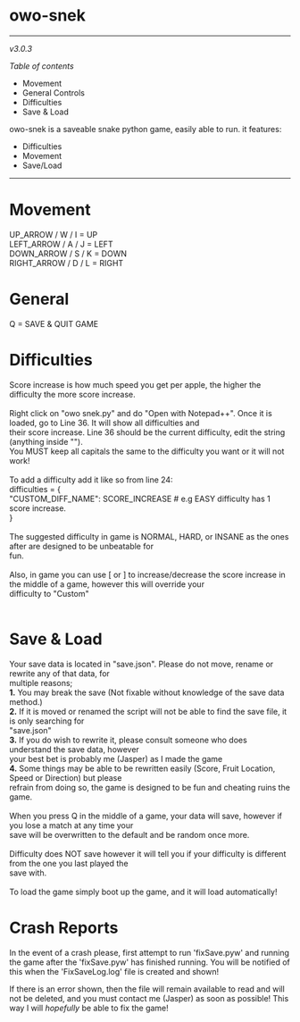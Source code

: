 # owo-snek
***
*v3.0.3*

*Table of contents*
* Movement
* General Controls
* Difficulties
* Save & Load

owo-snek is a saveable snake python game, easily able to run. it features:
* Difficulties
* Movement
* Save/Load
***

#     Movement
UP_ARROW / W / I = UP<br>
LEFT_ARROW / A / J = LEFT<br>
DOWN_ARROW / S / K = DOWN<br>
RIGHT_ARROW / D / L = RIGHT<br>

#      General
Q = SAVE & QUIT GAME

#    Difficulties
Score increase is how much speed you get per apple, the higher the difficulty the more score increase.<br>
<br>
Right click on "owo snek.py" and do "Open with Notepad++". Once it is loaded, go to Line 36. It will show all difficulties and<br>
their score increase. Line 36 should be the current difficulty, edit the string (anything inside "").<br>
You MUST keep all capitals the same to the difficulty you want or it will not work!<br>
<br>
To add a difficulty add it like so from line 24:<br>
difficulties = {<br>
	"CUSTOM_DIFF_NAME": SCORE_INCREASE # e.g EASY difficulty has 1 score increase.<br>
}<br>
<br>
The suggested difficulty in game is NORMAL, HARD, or INSANE as the ones after are designed to be unbeatable for<br>
fun.<br>
<br>
Also, in game you can use [ or ] to increase/decrease the score increase in the middle of a game, however this will override your<br>
difficulty to "Custom"<br>
<br>
#     Save & Load
Your save data is located in "save.json". Please do not move, rename or rewrite any of that data, for<br>
multiple reasons;<br>
**1.** You may break the save (Not fixable without knowledge of the save data method.)<br>
**2.** If it is moved or renamed the script will not be able to find the save file, it is only searching for<br>
	   "save.json"<br>
**3.** If you do wish to rewrite it, please consult someone who does understand the save data, however<br>
	   your best bet is probably me (Jasper) as I made the game<br>
**4.** Some things may be able to be rewritten easily (Score, Fruit Location, Speed or Direction) but please<br>
	   refrain from doing so, the game is designed to be fun and cheating ruins the game.<br>
<br>
When you press Q in the middle of a game, your data will save, however if you lose a match at any time your<br>
save will be overwritten to the default and be random once more.<br>
<br>
Difficulty does NOT save however it will tell you if your difficulty is different from the one you last played the<br>
save with.<br>
<br>
To load the game simply boot up the game, and it will load automatically!<br>
#     Crash Reports
In the event of a crash please, first attempt to run 'fixSave.pyw' and running the game after the 'fixSave.pyw' has
finished running. You will be notified of this when the 'FixSaveLog.log' file is created and shown!

If there is an error shown, then the file will remain available to read and will not be deleted, and you must contact
me (Jasper) as soon as possible! This way I will *hopefully* be able to fix the game!
